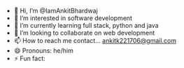 - 👋 Hi, I’m @IamAnkitBhardwaj
- 👀 I’m interested in software development 
- 🌱 I’m currently learning full stack, python and java
- 💞️ I’m looking to collaborate on web development 
- 📫 How to reach me contact... ankitk221706@gmail.com
- 😄 Pronouns: he/him
- ⚡ Fun fact: 

<!---
IamAnkitBhardwaj/IamAnkitBhardwaj is a ✨ special ✨ repository because its `README.md` (this file) appears on your GitHub profile.
You can click the Preview link to take a look at your changes.
--->
